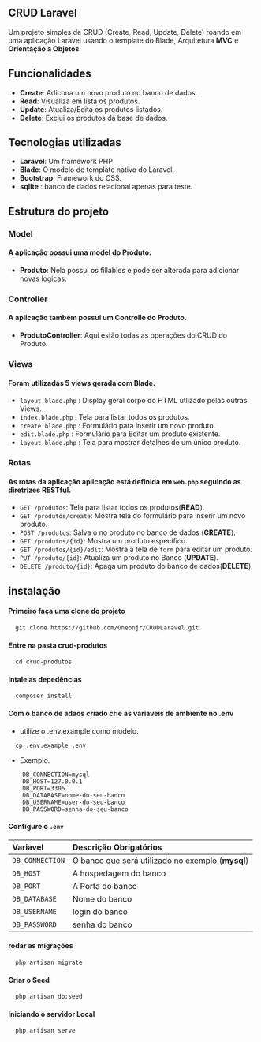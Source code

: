 
## CRUD Laravel

Um projeto simples de CRUD (Create, Read, Update, Delete) roando em uma aplicação Laravel usando o template do Blade, Arquitetura **MVC** e **Orientação a Objetos**

## Funcionalidades

* **Create**: Adicona um novo produto no banco de dados.
* **Read**: Visualiza em lista os produtos.
* **Update**: Atualiza/Edita os produtos listados.
* **Delete**: Exclui os produtos da base de dados.

## Tecnologias utilizadas

- **Laravel**: Um framework PHP
- **Blade**: O modelo de template nativo do Laravel.
- **Bootstrap**: Framework do CSS.
- **sqlite** : banco de dados relacional apenas para teste. 

## Estrutura do projeto

### Model
#### A aplicação possui uma model do Produto.
- **Produto**: Nela possui os fillables e pode ser alterada para adicionar novas logicas.

### Controller
#### A aplicação também possui um Controlle do Produto.
- **ProdutoController**: Aqui estão todas as operações do CRUD do Produto.

### Views
#### Foram utilizadas 5 views gerada com **Blade**.
- `layout.blade.php` : Display geral corpo do HTML utlizado pelas outras Views.
- `index.blade.php` : Tela para listar todos os produtos.
- `create.blade.php` : Formulário para inserir um novo produto.
- `edit.blade.php` : Formulário para Editar um produto existente.
- `layout.blade.php` : Tela para mostrar detalhes de um único produto.


### Rotas
#### As rotas da aplicação aplicação está definida em `web.php` seguindo as diretrizes RESTful.
- `GET /produtos`: Tela para listar todos os produtos(**READ**).
- `GET /produtos/create`: Mostra tela do formulário para inserir um novo produto.
- `POST /produtos`: Salva o no produto no banco de dados (**CREATE**).
- `GET /produtos/{id}`: Mostra um produto específico.
- `GET /produtos/{id}/edit`: Mostra a tela de `form` para editar um produto.
- `PUT /produto/{id}`: Atualiza um produto no Banco (**UPDATE**).
- `DELETE /produto/{id}`: Apaga um produto do banco de dados(**DELETE**).
## instalação

#### Primeiro faça uma clone do projeto 

```http
  git clone https://github.com/Oneonjr/CRUDLaravel.git
```

#### Entre na pasta crud-produtos

```http
  cd crud-produtos
```

#### Intale as depedências

```http
  composer install
```

#### Com o banco de adaos criado crie as variaveis de ambiente no .env
- utilize o .env.example como modelo.

```http
  cp .env.example .env
```
- Exemplo.
```http
    DB_CONNECTION=mysql
    DB_HOST=127.0.0.1
    DB_PORT=3306
    DB_DATABASE=nome-do-seu-banco
    DB_USERNAME=user-do-seu-banco
    DB_PASSWORD=senha-do-seu-banco
```

#### Configure o ```.env ```


  | Variavel   | Descrição **Obrigatórios**                                  |
| :---------- |  :------------------------------------------ |
| `DB_CONNECTION`      | O banco que será utilizado no exemplo (**mysql**) |
| `DB_HOST`      | A hospedagem do banco |
| `DB_PORT`      | A Porta do banco |
| `DB_DATABASE`      | Nome do banco |
| `DB_USERNAME`      | login do banco |
| `DB_PASSWORD`      | senha do banco |

#### rodar as migrações

```http
  php artisan migrate
```

#### Criar o Seed

```http
  php artisan db:seed
```

#### Iniciando o servidor Local

```http
  php artisan serve
```

